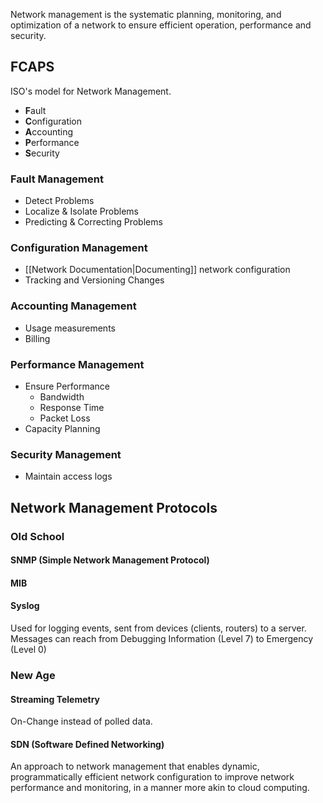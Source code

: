 Network management is the systematic planning, monitoring, and optimization of a network to ensure efficient operation, performance and security.

## FCAPS
ISO's model for Network Management.

- **F**ault
- **C**onfiguration
- **A**ccounting
- **P**erformance
- **S**ecurity

### Fault Management
- Detect Problems
- Localize & Isolate Problems
- Predicting & Correcting Problems

### Configuration Management
- [[Network Documentation|Documenting]] network configuration
- Tracking and Versioning Changes

### Accounting Management
- Usage measurements
- Billing

### Performance Management
- Ensure Performance
	- Bandwidth
	- Response Time
	- Packet Loss
- Capacity Planning

### Security Management
- Maintain access logs

## Network Management Protocols
### Old School
#### SNMP (Simple Network Management Protocol)

#### MIB

#### Syslog
Used for logging events, sent from devices (clients, routers) to a server. Messages can reach from Debugging Information (Level 7) to Emergency (Level 0)

### New Age
#### Streaming Telemetry
On-Change instead of polled data.

#### SDN (Software Defined Networking)
An approach to network management that enables dynamic, programmatically efficient network configuration to improve network performance and monitoring, in a manner more akin to cloud computing.
